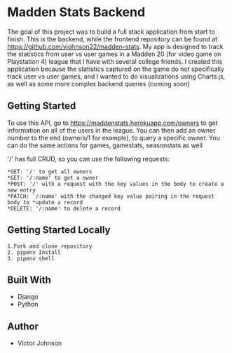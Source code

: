 # Madden Stats Backend


The goal of this project was to build a full stack application from start to finish. This is the backend, while the frontend repository can be found at https://github.com/vjohnson22/madden-stats. My app is designed to track the statistics from user vs user games in a Madden 20 (for video game on Playstation 4) league that I have with several college friends. I created this application because the statistics captured on the game do not specifically track user vs user games, and I wanted to do visualizations using Charts.js, as well as some more complex backend queries (coming soon)


## Getting Started
To use this API, go to https://maddenstats.herokuapp.com/owners to get information on all of the users in the league. You can then add an owner number to the end (owners/1 for example), to query a specific owner. You can do the same actions for games, gamestats, seasonstats as well 



'/' has full CRUD, so you can use the following requests:
```
*GET: '/' to get all owners
*GET: '/:name' to get a owner
*POST: '/' with a request with the key values in the body to create a new entry
*PATCH: '/:name' with the changed key value pairing in the request body to *update a record
*DELETE: '/:name' to delete a record
```

## Getting Started Locally
```
1.Fork and clone repository
2. pipenv Install
3. pipenv shell
```

## Built With

* Django
* Python


## Author

* Victor Johnson
